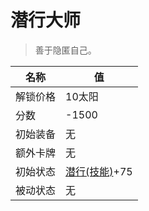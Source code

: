 # 潜行大师  
> 善于隐匿自己。  
  
名称  |  值  
----  |  ----  
解锁价格  |  10太阳  
分数  |  -1500  
初始装备  |  无  
额外卡牌  |  无  
初始状态  |  [潜行(技能)](Skill_Stealth.md)+75  
被动状态  |  无  
